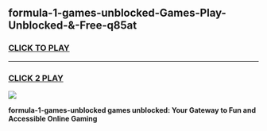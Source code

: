 
## formula-1-games-unblocked-Games-Play-Unblocked-&-Free-q85at
<h3>
<a href="https://premium76.site?title=formula-1-games-unblocked&ref=24A">CLICK TO PLAY</a></h3>
<hr>

<h3>
<a href="https://premium76.site?title=formula-1-games-unblocked&ref=24A">CLICK 2 PLAY</a>
  
</h3>

<a href="https://premium76.site?title=formula-1-games-unblocked&ref=24A"><img src="https://clearcache.store/games.png"></a>


**formula-1-games-unblocked games unblocked: Your Gateway to Fun and Accessible Online Gaming**
